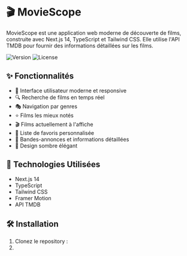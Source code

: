 # 🎬 MovieScope

MovieScope est une application web moderne de découverte de films, construite avec Next.js 14, TypeScript et Tailwind CSS. Elle utilise l'API TMDB pour fournir des informations détaillées sur les films.

![Version](https://img.shields.io/badge/version-1.0.0-blue.svg)
![License](https://img.shields.io/badge/license-MIT-green.svg)

## ✨ Fonctionnalités

- 🎯 Interface utilisateur moderne et responsive
- 🔍 Recherche de films en temps réel
- 🎭 Navigation par genres
- ⭐ Films les mieux notés
- 🎬 Films actuellement à l'affiche
- 💖 Liste de favoris personnalisée
- 🎥 Bandes-annonces et informations détaillées
- 🌙 Design sombre élégant

## 🚀 Technologies Utilisées

- Next.js 14
- TypeScript
- Tailwind CSS
- Framer Motion
- API TMDB

## 🛠️ Installation

1. Clonez le repository :
2. 
